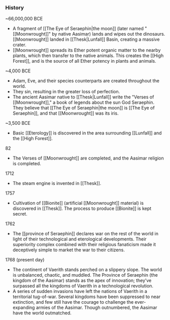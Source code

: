 ### History
~66,000,000 BCE
- A fragment of [[The Eye of Seraephin|the moon]] (later named "[[Moonwrought]]" by native Aasimar) lands and wipes out the dinosaurs. [[Moonwrought]] landed in [[Thesk|Lunfall]] Basin, creating a massive crater. 
- [[Moonwrought]] spreads its Ether potent organic matter to the nearby plants, which then transfer to the native animals. This creates the [[High Forest]], and is the source of all Ether potency in plants and animals.

~4,000 BCE
- Adam, Eve, and their species counterparts are created throughout the world. 
- They sin, resulting in the greater loss of perfection.
- The ancient Aasimar native to [[Thesk|Lunfall]] write the "Verses of [[Moonwrought]]," a book of legends about the sun God Seraephin. They believe that [[The Eye of Seraephin|the moon]] is [[The Eye of Seraephin]], and that [[Moonwrought]] was its iris. 

~3,500 BCE
- Basic [[Eterology]] is discovered in the area surrounding [[Lunfall]] and the [[High Forest]]. 

82
- The Verses of [[Moonwrought]] are completed, and the Aasimar religion is completed. 

1712
- The steam engine is invented in [[Thesk]].

1757
- Cultivation of [[Bionite]] (artificial [[Moonwrought]] material) is discovered in [[Thesk]]. The process to produce [[Bionite]] is kept secret.

1762
- The [[province of Seraephin]] declares war on the rest of the world in light of their technological and eterological developments. Their superiority complex combined with their religious fanaticism made it deceptively simple to market the war to their citizens.

1768 (present day)
- The continent of Vaerith stands perched on a slippery slope. The world is unbalanced, chaotic, and muddled. The Province of Seraephin (the kingdom of the Aasimar) stands as the apex of innovation; they’ve surpassed all the kingdoms of Vaerith in a technological revolution.
- A series of sudden invasions have left the nations of Vaerith in a territorial tug-of-war. Several kingdoms have been suppressed to near extinction, and few still have the courage to challenge the ever-expanding armies of the Aasimar. Though outnumbered, the Aasimar have the world outmatched.